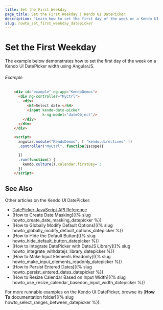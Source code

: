 ```yaml
---
title: Set the First Weekday
page_title: Set the First Weekday | Kendo UI DatePicker
description: "Learn how to set the first day of the week on a Kendo UI DatePicker width using AngularJS."
slug: howto_set_first_weekday_datepicker
---
```


# Set the First Weekday

The example below demonstrates how to set the first day of the week on a Kendo UI DatePicker width using AngularJS.

###### Example

```html
	<div id="example" ng-app="KendoDemos">
      <div ng-controller="MyCtrl">
        <div>
          <h4>Select date:</h4>
          <input kendo-date-picker
                 k-ng-model="dateObject"/>
        </div>
      </div>
    </div>

    <script>
      angular.module("KendoDemos", [ "kendo.directives" ])
      .controller("MyCtrl", function($scope){

      })
      .run(function() {
      	kendo.culture().calendar.firstDay= 3
      })
    </script>
```

## See Also

Other articles on the Kendo UI DatePicker:

* [DatePicker JavaScript API Reference](/api/javascript/ui/datepicker)
* [How to Create Date Masking]({% slug howto_create_date_masking_datepicker %})
* [How to Globally Modify Default Options]({% slug howto_globally_modify_default_options_datepicker %})
* [How to Hide the Default Button]({% slug howto_hide_default_button_datepicker %})
* [How to Integrate DatePicker with DateJS Library]({% slug howto_integrate_withdatejs_library_datepicker %})
* [How to Make Input Elements Readonly]({% slug howto_make_input_elements_readonly_datepicker %})
* [How to Persist Entered Dates]({% slug howto_persist_entered_dates_datepicker %})
* [How to Resize Calendar Based on Input Width]({% slug howto_use_resize_calendar_basedon_input_width_datepicker %})

For more runnable examples on the Kendo UI DatePicker, browse its [**How To** documentation folder]({% slug howto_select_ranges_between_datepicker %}).
